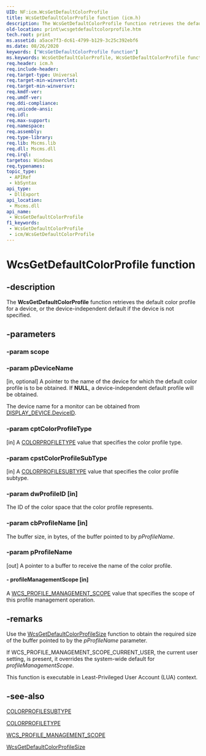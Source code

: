 ```yaml
---
UID: NF:icm.WcsGetDefaultColorProfile
title: WcsGetDefaultColorProfile function (icm.h)
description: The WcsGetDefaultColorProfile function retrieves the default color profile for a device, or the device-independent default if the device is not specified.
old-location: print\wcsgetdefaultcolorprofile.htm
tech.root: print
ms.assetid: a5ace7f3-dc61-4799-b129-3c25c392ebf6
ms.date: 08/26/2020
keywords: ["WcsGetDefaultColorProfile function"]
ms.keywords: WcsGetDefaultColorProfile, WcsGetDefaultColorProfile function [Print Devices], colorfnc_c7de4cff-ebfb-4392-a2a2-1229a6b08aa1.xml, icm/WcsGetDefaultColorProfile, print.wcsgetdefaultcolorprofile
req.header: icm.h
req.include-header: 
req.target-type: Universal
req.target-min-winverclnt: 
req.target-min-winversvr: 
req.kmdf-ver: 
req.umdf-ver: 
req.ddi-compliance: 
req.unicode-ansi: 
req.idl: 
req.max-support: 
req.namespace: 
req.assembly: 
req.type-library: 
req.lib: Mscms.lib
req.dll: Mscms.dll
req.irql: 
targetos: Windows
req.typenames: 
topic_type:
 - APIRef
 - kbSyntax
api_type:
 - DllExport
api_location:
 - Mscms.dll
api_name:
 - WcsGetDefaultColorProfile
f1_keywords:
 - WcsGetDefaultColorProfile
 - icm/WcsGetDefaultColorProfile
---
```


# WcsGetDefaultColorProfile function


## -description

The **WcsGetDefaultColorProfile** function retrieves the default color profile for a device, or the device-independent default if the device is not specified.

## -parameters

### -param scope

### -param pDeviceName

[in, optional] A pointer to the name of the device for which the default color profile is to be obtained. If **NULL**, a device-independent default profile will be obtained.

The device name for a monitor can be obtained from [DISPLAY_DEVICE.DeviceID](/windows/win32/api/wingdi/ns-wingdi-display_devicea).

### -param cptColorProfileType

[in] A [COLORPROFILETYPE](/previous-versions/windows/desktop/wcs/colorprofiletype) value that specifies the color profile type.

### -param cpstColorProfileSubType

[in] A [COLORPROFILESUBTYPE](/previous-versions/windows/desktop/wcs/colorprofilesubtype) value that specifies the color profile subtype.

### -param dwProfileID [in]

The ID of the color space that the color profile represents.

### -param cbProfileName [in]

The buffer size, in bytes, of the buffer pointed to by *pProfileName*.

### -param pProfileName

[out] A pointer to a buffer to receive the name of the color profile.

#### - profileManagementScope [in]

A [WCS_PROFILE_MANAGEMENT_SCOPE](/previous-versions/windows/desktop/wcs/wcs-profile-management-scope) value that specifies the scope of this profile management operation.

## -remarks

Use the [WcsGetDefaultColorProfileSize](/windows-hardware/drivers/ddi/content/icm/nf-icm-wcsgetdefaultcolorprofilesize) function to obtain the required size of the buffer pointed to by the *pProfileName* parameter.

If WCS_PROFILE_MANAGEMENT_SCOPE_CURRENT_USER, the current user setting, is present, it overrides the system-wide default for *profileManagementScope*.

This function is executable in Least-Privileged User Account (LUA) context.

## -see-also

[COLORPROFILESUBTYPE](/previous-versions/windows/desktop/wcs/colorprofilesubtype)

[COLORPROFILETYPE](/previous-versions/windows/desktop/wcs/colorprofiletype)

[WCS_PROFILE_MANAGEMENT_SCOPE](/previous-versions/windows/desktop/wcs/wcs-profile-management-scope)

[WcsGetDefaultColorProfileSize](/windows-hardware/drivers/ddi/content/icm/nf-icm-wcsgetdefaultcolorprofilesize)
